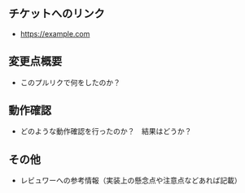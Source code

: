 ## チケットへのリンク

* https://example.com

## 変更点概要

* このプルリクで何をしたのか？

## 動作確認

* どのような動作確認を行ったのか？　結果はどうか？

## その他

* レビュワーへの参考情報（実装上の懸念点や注意点などあれば記載）

